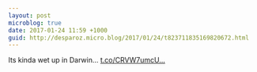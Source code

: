 ```yaml
---
layout: post
microblog: true
date: 2017-01-24 11:59 +1000
guid: http://desparoz.micro.blog/2017/01/24/t823711835169820672.html
---
```

Its kinda wet up in Darwin… [t.co/CRVW7umcU...](https://t.co/CRVW7umcUr)
